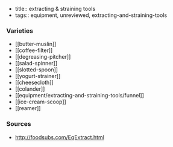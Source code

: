- title:: extracting & straining tools
- tags:: equipment, unreviewed, extracting-and-straining-tools

### Varieties
* [[butter-muslin]]
* [[coffee-filter]]
* [[degreasing-pitcher]]
* [[salad-spinner]]
* [[slotted-spoon]]
* [[yogurt-strainer]]
* [[cheesecloth]]
* [[colander]]
* [[equipment/extracting-and-straining-tools/funnel]]
* [[ice-cream-scoop]]
* [[reamer]]

### Sources
* http://foodsubs.com/EqExtract.html
